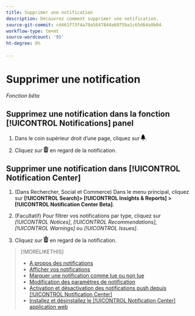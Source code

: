 ```yaml
---
title: Supprimer une notification
description: Découvrez comment supprimer une notification.
source-git-commit: cd461f73f4a70a5647844a6075ba1c65d64a9b04
workflow-type: tm+mt
source-wordcount: '95'
ht-degree: 0%

---
```


# Supprimer une notification

*Fonction bêta*

## Supprimez une notification dans la fonction [!UICONTROL Notifications] panel

1. Dans le coin supérieur droit d’une page, cliquez sur ![Notifications](/help/search-social-commerce/assets/notifications-panel.png "Notifications").

1. Cliquez sur ![Supprimer](/help/search-social-commerce/assets/delete.png "Supprimer") en regard de la notification.

## Supprimer une notification dans [!UICONTROL Notification Center]

1. (Dans Rechercher, Social et Commerce) Dans le menu principal, cliquez sur **[!UICONTROL Search]> [!UICONTROL Insights & Reports] >[!UICONTROL Notification Center Beta]**.

1. (Facultatif) Pour filtrer vos notifications par type, cliquez sur *[!UICONTROL Notices]*, *[!UICONTROL Recommendations]*, *[!UICONTROL Warnings]* ou *[!UICONTROL Issues]*.

1. Cliquez sur ![Supprimer](/help/search-social-commerce/assets/delete.png "Supprimer")  en regard de la notification.

>[!MORELIKETHIS]
>
>* [A propos des notifications](/help/search-social-commerce/notifications/notification-about.md)
>* [Afficher vos notifications](notification-view.md)
>* [Marquer une notification comme lue ou non lue](notification-mark-read-unread.md)
>* [Modification des paramètres de notification](notification-edit.md)
>* [Activation et désactivation des notifications push depuis [!UICONTROL Notification Center]](notifications-push-enable-disable.md)
>* [Installez et désinstallez le [!UICONTROL Notification Center] application web](notification-app-install-uninstall.md)

